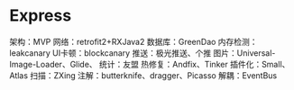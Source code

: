 # Express
架构：MVP
网络：retrofit2+RXJava2
数据库：GreenDao
内存检测：leakcanary
UI卡顿：blockcanary
推送：极光推送、个推
图片：Universal-Image-Loader、Glide、
统计：友盟
热修复：Andfix、Tinker
插件化：Small、Atlas
扫描：ZXing
注解：butterknife、dragger、Picasso
解耦：EventBus


